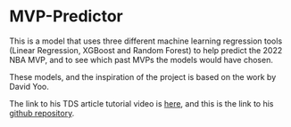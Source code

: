 # MVP-Predictor
This is a model that uses three different machine learning regression tools (Linear Regression, XGBoost and Random Forest) to help predict the 2022 NBA MVP, and to see which past MVPs the models would have chosen.

These models, and the inspiration of the project is based on the work by David Yoo.

The link to his TDS article tutorial video is [here](https://towardsdatascience.com/predicting-the-next-nba-mvp-using-machine-learning-62615bfcff75), and this is the link to his [github repository](https://github.com/DavidYoo912/nba_mvp_project).
